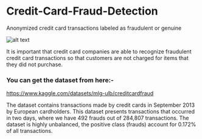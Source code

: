 # Credit-Card-Fraud-Detection
Anonymized credit card transactions labeled as fraudulent or genuine

![alt text](https://camo.githubusercontent.com/37c5dfc561cbb402706d503622713e864582845187fa9f97800f5751320671b3/68747470733a2f2f65787465726e616c2d636f6e74656e742e6475636b6475636b676f2e636f6d2f69752f3f753d687474707325334125324625324661692d6a6f75726e65792e636f6d25324677702d636f6e74656e7425324675706c6f61647325324632303139253246303625324666726175642d454d562d636869702d6372656469742d636172642e6a706726663d31266e6f66623d31)

It is important that credit card companies are able to recognize fraudulent credit card transactions so that customers are not charged for items that they did not purchase.

### You can get the dataset from here:-
https://www.kaggle.com/datasets/mlg-ulb/creditcardfraud

The dataset contains transactions made by credit cards in September 2013 by European cardholders.
This dataset presents transactions that occurred in two days, where we have 492 frauds out of 284,807 transactions. The dataset is highly unbalanced, the positive class (frauds) account for 0.172% of all transactions.
